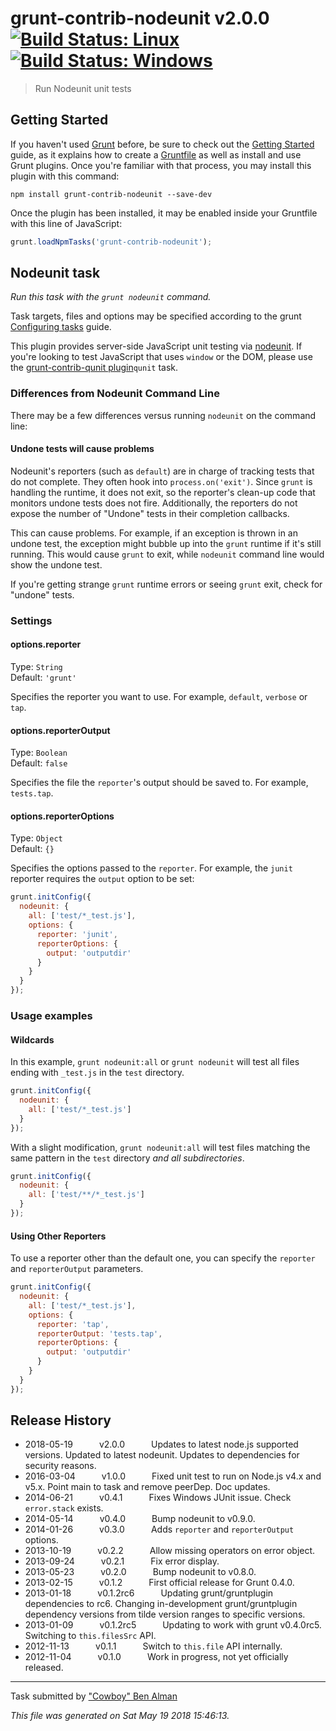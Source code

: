 # grunt-contrib-nodeunit v2.0.0 [![Build Status: Linux](https://travis-ci.org/gruntjs/grunt-contrib-nodeunit.svg?branch=master)](https://travis-ci.org/gruntjs/grunt-contrib-nodeunit) [![Build Status: Windows](https://ci.appveyor.com/api/projects/status/8526qwiyaavbfbxh/branch/master?svg=true)](https://ci.appveyor.com/project/gruntjs/grunt-contrib-nodeunit/branch/master)

> Run Nodeunit unit tests



## Getting Started

If you haven't used [Grunt](http://gruntjs.com/) before, be sure to check out the [Getting Started](http://gruntjs.com/getting-started) guide, as it explains how to create a [Gruntfile](http://gruntjs.com/sample-gruntfile) as well as install and use Grunt plugins. Once you're familiar with that process, you may install this plugin with this command:

```shell
npm install grunt-contrib-nodeunit --save-dev
```

Once the plugin has been installed, it may be enabled inside your Gruntfile with this line of JavaScript:

```js
grunt.loadNpmTasks('grunt-contrib-nodeunit');
```




## Nodeunit task
_Run this task with the `grunt nodeunit` command._

Task targets, files and options may be specified according to the grunt [Configuring tasks](http://gruntjs.com/configuring-tasks) guide.

This plugin provides server-side JavaScript unit testing via [nodeunit](https://github.com/caolan/nodeunit/). If you're looking to test JavaScript that uses `window` or the DOM, please use the [grunt-contrib-qunit plugin](https://github.com/gruntjs/grunt-contrib-qunit)`qunit` task.

### Differences from Nodeunit Command Line

There may be a few differences versus running `nodeunit` on the command line:

#### Undone tests will cause problems

Nodeunit's reporters (such as `default`) are in charge of tracking tests that do not complete.  They often hook
into `process.on('exit')`.  Since `grunt` is handling the runtime, it does not exit, so the reporter's clean-up code
that monitors undone tests does not fire.  Additionally, the reporters do not expose the number of "Undone" tests in their
completion callbacks.

This can cause problems.  For example, if an exception is thrown in an undone test, the exception might bubble up into the
`grunt` runtime if it's still running.  This would cause `grunt` to exit, while `nodeunit` command line would show the undone 
test.

If you're getting strange `grunt` runtime errors or seeing `grunt` exit, check for "undone" tests.
### Settings

#### options.reporter
Type: `String`  
Default: `'grunt'`

Specifies the reporter you want to use. For example, `default`, `verbose` or `tap`.

#### options.reporterOutput
Type: `Boolean`  
Default: `false`

Specifies the file the `reporter`'s output should be saved to. For example, `tests.tap`.

#### options.reporterOptions
Type: `Object`  
Default: `{}`

Specifies the options passed to the `reporter`. For example, the `junit` reporter requires the `output` option
to be set:

```js
grunt.initConfig({
  nodeunit: {
    all: ['test/*_test.js'],
    options: {
      reporter: 'junit',
      reporterOptions: {
        output: 'outputdir'
      }
    }
  }
});
```

### Usage examples

#### Wildcards

In this example, `grunt nodeunit:all` or `grunt nodeunit` will test all files ending with `_test.js` in the `test` directory.

```js
grunt.initConfig({
  nodeunit: {
    all: ['test/*_test.js']
  }
});
```

With a slight modification, `grunt nodeunit:all` will test files matching the same pattern in the `test` directory _and all subdirectories_.

```js
grunt.initConfig({
  nodeunit: {
    all: ['test/**/*_test.js']
  }
});
```

#### Using Other Reporters

To use a reporter other than the default one, you can specify the `reporter` and `reporterOutput` parameters.

```js
grunt.initConfig({
  nodeunit: {
    all: ['test/*_test.js'],
    options: {
      reporter: 'tap',
      reporterOutput: 'tests.tap',
      reporterOptions: {
        output: 'outputdir'
      }
    }
  }
});
```


## Release History

 * 2018-05-19   v2.0.0   Updates to latest node.js supported versions. Updated to latest nodeunit. Updates to dependencies for security reasons.
 * 2016-03-04   v1.0.0   Fixed unit test to run on Node.js v4.x and v5.x. Point main to task and remove peerDep. Doc updates.
 * 2014-06-21   v0.4.1   Fixes Windows JUnit issue. Check `error.stack` exists.
 * 2014-05-14   v0.4.0   Bump nodeunit to v0.9.0.
 * 2014-01-26   v0.3.0   Adds `reporter` and `reporterOutput` options.
 * 2013-10-19   v0.2.2   Allow missing operators on error object.
 * 2013-09-24   v0.2.1   Fix error display.
 * 2013-05-23   v0.2.0   Bump nodeunit to v0.8.0.
 * 2013-02-15   v0.1.2   First official release for Grunt 0.4.0.
 * 2013-01-18   v0.1.2rc6   Updating grunt/gruntplugin dependencies to rc6. Changing in-development grunt/gruntplugin dependency versions from tilde version ranges to specific versions.
 * 2013-01-09   v0.1.2rc5   Updating to work with grunt v0.4.0rc5. Switching to `this.filesSrc` API.
 * 2012-11-13   v0.1.1   Switch to `this.file` API internally.
 * 2012-11-04   v0.1.0   Work in progress, not yet officially released.

---

Task submitted by ["Cowboy" Ben Alman](http://benalman.com)

*This file was generated on Sat May 19 2018 15:46:13.*
